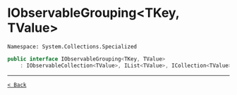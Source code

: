 # IObservableGrouping&lt;TKey, TValue&gt;

`Namespace: System.Collections.Specialized`

```csharp
public interface IObservableGrouping<TKey, TValue>
    : IObservableCollection<TValue>, IList<TValue>, ICollection<TValue>, IEnumerable<TValue>, IEnumerable, INotifyCollectionChanged, INotifyPropertyChanged, IGrouping<TKey, TValue>
```

---

[`< Back`](../README.md)
